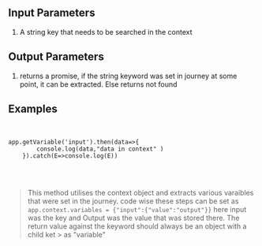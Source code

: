 
## Input Parameters
1. A string key that needs to be searched in the context


## Output Parameters
1. returns a promise, if the string keyword was set in journey at some point, it can be extracted. Else returns not found

## Examples
​
```
app.getVariable('input').then(data=>{
        console.log(data,"data in context" )
    }).catch(E=>console.log(E))


```
​
> This method utilises the context object and extracts various varaibles that were set in the journey.
> code wise these steps can be set as 
```app.context.variables = {"input":{"value":"output"}}```
> here input was the key and Output was the value that was stored there. The return value against the keyword should always be an object with a child ket > as "variable"
